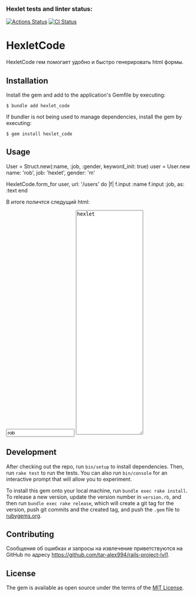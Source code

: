 ### Hexlet tests and linter status:
[![Actions Status](https://github.com/tar-alex994/rails-project-lvl1/workflows/hexlet-check/badge.svg)](https://github.com/tar-alex994/rails-project-lvl1/actions)
[![CI Status](https://github.com/tar-alex994/rails-project-lvl1/actions/workflows/main.yml/badge.svg)](https://github.com/tar-alex994/rails-project-lvl1/actions/workflows/main.yml)

# HexletCode

HexletCode гем помогает удобно и быстро генерировать html формы.

## Installation

Install the gem and add to the application's Gemfile by executing:

    $ bundle add hexlet_code

If bundler is not being used to manage dependencies, install the gem by executing:

    $ gem install hexlet_code

## Usage

User = Struct.new(:name, :job, :gender, keyword_init: true)
user = User.new name: 'rob', job: 'hexlet', gender: 'm'

HexletCode.form_for user, url: '/users' do |f|
  f.input :name
  f.input :job, as: :text
end

В итоге поличтся следущий html:
 <form action="/users" method="post">
   <input name="name" type="text" value="rob">
   <textarea cols="20" rows="40" name="job">hexlet</textarea>
 </form>

## Development

After checking out the repo, run `bin/setup` to install dependencies. Then, run `rake test` to run the tests. You can also run `bin/console` for an interactive prompt that will allow you to experiment.

To install this gem onto your local machine, run `bundle exec rake install`. To release a new version, update the version number in `version.rb`, and then run `bundle exec rake release`, which will create a git tag for the version, push git commits and the created tag, and push the `.gem` file to [rubygems.org](https://rubygems.org).

## Contributing

Сообщения об ошибках и запросы на извлечение приветствуются на GitHub по адресу https://github.com/tar-alex994/rails-project-lvl1.

## License

The gem is available as open source under the terms of the [MIT License](https://opensource.org/licenses/MIT).

